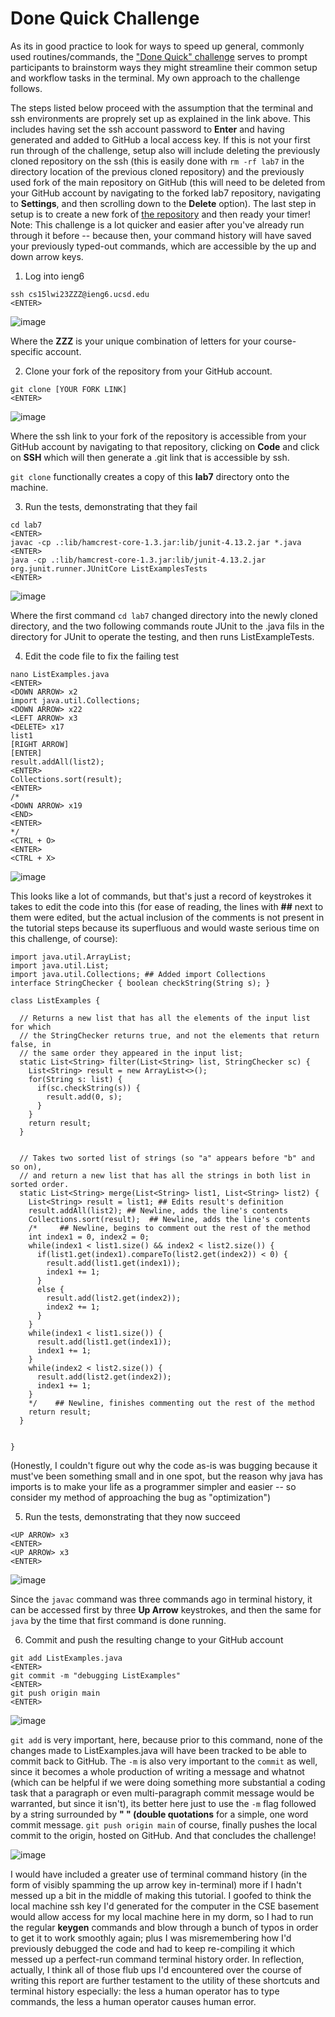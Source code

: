 # Done Quick Challenge

As its in good practice to look for ways to speed up general, commonly used routines/commands, the ["Done Quick" challenge](https://ucsd-cse15l-w23.github.io/week/week7/) serves to prompt participants to brainstorm ways they might streamline their common setup and workflow tasks in the terminal. My own approach to the challenge follows.

The steps listed below proceed with the assumption that the terminal and ssh environments are proprely set up as explained in the link above. This includes having set the ssh account password to **Enter** and having generated and added to GitHub a local access key. If this is not your first run through of the challenge, setup also will include deleting the previously cloned repository on the ssh (this is easily done with `rm -rf lab7` in the directory location of the previous cloned repository) and the previously used fork of the main repository on GitHub (this will need to be deleted from your GitHub account by navigating to the forked lab7 repository, navigating to **Settings**, and then scrolling down to the **Delete** option). The last step in setup is to create a new fork of [the repository](https://github.com/ucsd-cse15l-w23/lab7) and then ready your timer!
Note: This challenge is a lot quicker and easier after you've already run through it before -- because then, your command history will have saved your previously typed-out commands, which are accessible by the up and down arrow keys.

1. Log into ieng6

```
ssh cs15lwi23ZZZ@ieng6.ucsd.edu
<ENTER>
```

![image](https://user-images.githubusercontent.com/122485183/221118631-5a1dfafb-feac-4e59-8ad6-cef291256798.png)

Where the **ZZZ** is your unique combination of letters for your course-specific account.


2. Clone your fork of the repository from your GitHub account.

```
git clone [YOUR FORK LINK]
<ENTER>
```

![image](https://user-images.githubusercontent.com/122485183/221118726-fb4f695f-1624-4371-8c7d-906a329c6408.png)

Where the ssh link to your fork of the repository is accessible from your GitHub account by navigating to that repository, clicking on **Code** and click on **SSH** which will then generate a .git link that is accessible by ssh.

`git clone` functionally creates a copy of this **lab7** directory onto the machine.


3. Run the tests, demonstrating that they fail

```
cd lab7
<ENTER>
javac -cp .:lib/hamcrest-core-1.3.jar:lib/junit-4.13.2.jar *.java 
<ENTER>
java -cp .:lib/hamcrest-core-1.3.jar:lib/junit-4.13.2.jar org.junit.runner.JUnitCore ListExamplesTests
<ENTER>
```

![image](https://user-images.githubusercontent.com/122485183/221118866-345143d9-f4b9-4967-a977-6100436891a3.png)

Where the first command `cd lab7` changed directory into the newly cloned directory, and the two following commands route JUnit to the .java fils in the directory for JUnit to operate the testing, and then runs ListExampleTests.


4. Edit the code file to fix the failing test

```
nano ListExamples.java
<ENTER>
<DOWN ARROW> x2
import java.util.Collections;
<DOWN ARROW> x22
<LEFT ARROW> x3
<DELETE> x17
list1
[RIGHT ARROW]
[ENTER]
result.addAll(list2);
<ENTER>
Collections.sort(result);
<ENTER>
/*
<DOWN ARROW> x19
<END>
<ENTER>
*/
<CTRL + O>
<ENTER>
<CTRL + X>

```

![image](https://user-images.githubusercontent.com/122485183/221119111-a84c7ae5-bf2c-4cab-8815-5dd7bcf23393.png)

This looks like a lot of commands, but that's just a record of keystrokes it takes to edit the code into this (for ease of reading, the lines with **##** next to them were edited, but the actual inclusion of the comments is not present in the tutorial steps because its superfluous and would waste serious time on this challenge, of course):

```
import java.util.ArrayList;
import java.util.List;
import java.util.Collections; ## Added import Collections
interface StringChecker { boolean checkString(String s); }

class ListExamples {

  // Returns a new list that has all the elements of the input list for which
  // the StringChecker returns true, and not the elements that return false, in
  // the same order they appeared in the input list;
  static List<String> filter(List<String> list, StringChecker sc) {
    List<String> result = new ArrayList<>();
    for(String s: list) {
      if(sc.checkString(s)) {
        result.add(0, s);
      }
    }
    return result;
  }


  // Takes two sorted list of strings (so "a" appears before "b" and so on),
  // and return a new list that has all the strings in both list in sorted order.
  static List<String> merge(List<String> list1, List<String> list2) {
    List<String> result = list1; ## Edits result's definition 
    result.addAll(list2); ## Newline, adds the line's contents
    Collections.sort(result);  ## Newline, adds the line's contents
    /*     ## Newline, begins to comment out the rest of the method
    int index1 = 0, index2 = 0;
    while(index1 < list1.size() && index2 < list2.size()) {
      if(list1.get(index1).compareTo(list2.get(index2)) < 0) {
        result.add(list1.get(index1));
        index1 += 1;
      }
      else {
        result.add(list2.get(index2));
        index2 += 1;
      }
    }
    while(index1 < list1.size()) {
      result.add(list1.get(index1));
      index1 += 1;
    }
    while(index2 < list2.size()) {
      result.add(list2.get(index2));
      index1 += 1;
    }
    */    ## Newline, finishes commenting out the rest of the method
    return result;
  }


}

```

(Honestly, I couldn't figure out why the code as-is was bugging because it must've been something small and in one spot, but the reason why java has imports is to make your life as a programmer simpler and easier -- so consider my method of approaching the bug as "optimization")


5. Run the tests, demonstrating that they now succeed

```
<UP ARROW> x3
<ENTER>
<UP ARROW> x3
<ENTER>
```

![image](https://user-images.githubusercontent.com/122485183/221119268-768a7d8b-aae2-4729-adc9-c6556ba01d47.png)

Since the `javac` command was three commands ago in terminal history, it can be accessed first by three **Up Arrow** keystrokes, and then the same for `java` by the time that first command is done running.


6. Commit and push the resulting change to your GitHub account

```
git add ListExamples.java
<ENTER>
git commit -m "debugging ListExamples"
<ENTER>
git push origin main
<ENTER>

```

![image](https://user-images.githubusercontent.com/122485183/221119537-7301b31f-cbb6-428b-a3bd-0ef5948afb88.png)

`git add` is very important, here, because prior to this command, none of the changes made to ListExamples.java will have been tracked to be able to commit back to GitHub. The `-m` is also very important to the `commit` as well, since it becomes a whole production of writing a message and whatnot (which can be helpful if we were doing something more substantial a coding task that a paragraph or even multi-paragraph commit message would be warranted, but since it isn't), its better here just to use the `-m` flag followed by a string surrounded by **" " (double quotations** for a simple, one word commit message. `git push origin main` of course, finally pushes the local commit to the origin, hosted on GitHub. And that concludes the challenge!  

![image](https://user-images.githubusercontent.com/122485183/221121964-38de44e0-e73e-4a25-8421-36e7814fff4c.png)

I would have included a greater use of terminal command history (in the form of visibly spamming the up arrow key in-terminal) more if I hadn't messed up a bit in the middle of making this tutorial. I goofed to think the local machine ssh key I'd generated for the computer in the CSE basement would allow access for my local machine here in my dorm, so I had to run the regular **keygen** commands and blow through a bunch of typos in order to get it to work smoothly again; plus I was misremembering how I'd previously debugged the code and had to keep re-compiling it which messed up a perfect-run command terminal history order. In reflection, actually, I think all of those flub ups I'd encountered over the course of writing this report are further testament to the utility of these shortcuts and terminal history especially: the less a human operator has to type commands, the less a human operator causes human error.
